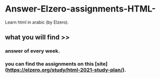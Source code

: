 # Answer-Elzero-assignments-HTML-
Learn html in arabic (by Elzero).
## what you will find >>
### answer of every week.
### you can find the assignments on this [site] (https://elzero.org/study/html-2021-study-plan/).
